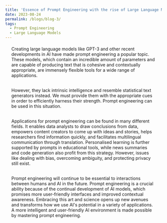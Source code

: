 ```yaml
---
title: 'Essence of Prompt Engineering with the rise of Large Language Models'
date: 2023-08-24
permalink: /blogs/blog-3/
tags:
  - Prompt Engineering
  - Large Language Models
---
```

<div style="margin-left: 20px; margin-right: 20px; margin-top: 20px; margin-bottom: 30px;">
Creating large language models like GPT-3 and other recent developments in AI have made prompt engineering a popular topic. These models, which contain an incredible amount of parameters and are capable of producing text that is cohesive and contextually appropriate, are immensely flexible tools for a wide range of applications.<br/><br/>

However, they lack intrinsic intelligence and resemble statistical text generators instead. We must provide them with the appropriate cues in order to efficiently harness their strength. Prompt engineering can be used in this situation.<br/><br/>

Applications for prompt engineering can be found in many different fields. It enables data analysts to draw conclusions from data, empowers content creators to come up with ideas and stories, helps researchers find information quickly, and facilitates multilingual communication through translation. Personalised learning is further supported by prompts in educational tools, while news summaries and code generation also profit from this strategy. However, issues like dealing with bias, overcoming ambiguity, and protecting privacy still exist.<br/><br/>

Prompt engineering will continue to be essential to interactions between humans and AI in the future. Prompt engineering is a crucial ability because of the continual development of AI models, which promises more user-friendly interfaces and improved contextual awareness. Embracing this art and science opens up new avenues and transforms how we use AI's potential in a variety of applications. A more intelligent and user-friendly AI environment is made possible by mastering prompt engineering.



</div>